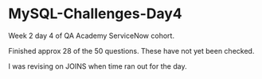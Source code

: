 # MySQL-Challenges-Day4

Week 2 day 4 of QA Academy ServiceNow cohort.

Finished approx 28 of the 50 questions. These have not yet been checked.

I was revising on JOINS when time ran out for the day.
